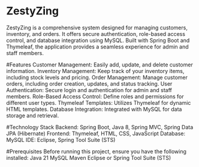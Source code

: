 # ZestyZing
 ZestyZing is a comprehensive system designed for managing customers, inventory, and orders. It offers secure authentication, 
role-based access control, and database integration using MySQL. Built with Spring Boot and Thymeleaf, the application provides a seamless experience for admin and staff members.

#Features
Customer Management: Easily add, update, and delete customer information.
Inventory Management: Keep track of your inventory items, including stock levels and pricing.
Order Management: Manage customer orders, including order creation, updates, and status tracking.
User Authentication: Secure login and authentication for admin and staff members.
Role-Based Access Control: Define roles and permissions for different user types.
Thymeleaf Templates: Utilizes Thymeleaf for dynamic HTML templates.
Database Integration: Integrated with MySQL for data storage and retrieval.

#Technology Stack
Backend: Spring Boot, Java 8, Spring MVC, Spring Data JPA (Hibernate)
Frontend: Thymeleaf, HTML, CSS, JavaScript
Database: MySQL
IDE: Eclipse, Spring Tool Suite (STS)

#Prerequisites
Before running this project, ensure you have the following installed:
Java 21
MySQL
Maven
Eclipse or Spring Tool Suite (STS)
